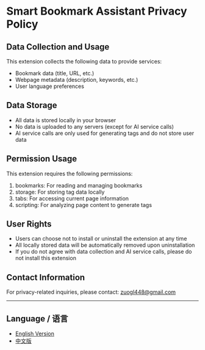 # Smart Bookmark Assistant Privacy Policy

## Data Collection and Usage
This extension collects the following data to provide services:
- Bookmark data (title, URL, etc.)
- Webpage metadata (description, keywords, etc.)
- User language preferences


## Data Storage
- All data is stored locally in your browser
- No data is uploaded to any servers (except for AI service calls)
- AI service calls are only used for generating tags and do not store user data

## Permission Usage
This extension requires the following permissions:
1. bookmarks: For reading and managing bookmarks
2. storage: For storing tag data locally
3. tabs: For accessing current page information
4. scripting: For analyzing page content to generate tags

## User Rights
- Users can choose not to install or uninstall the extension at any time
- All locally stored data will be automatically removed upon uninstallation
- If you do not agree with data collection and AI service calls, please do not install this extension

## Contact Information
For privacy-related inquiries, please contact: zuogl448@gmail.com

---

## Language / 语言
- [English Version](./privacy.en.md)
- [中文版](./privacy.zh_CN.md)

